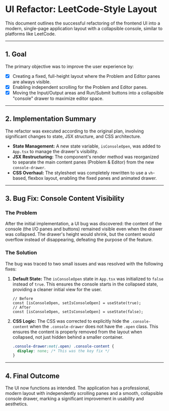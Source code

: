 # UI Refactor: LeetCode-Style Layout

This document outlines the successful refactoring of the frontend UI into a modern, single-page application layout with a collapsible console, similar to platforms like LeetCode.

---

## 1. Goal

The primary objective was to improve the user experience by:
-   [x] Creating a fixed, full-height layout where the Problem and Editor panes are always visible.
-   [x] Enabling independent scrolling for the Problem and Editor panes.
-   [x] Moving the Input/Output areas and Run/Submit buttons into a collapsible "console" drawer to maximize editor space.

---

## 2. Implementation Summary

The refactor was executed according to the original plan, involving significant changes to state, JSX structure, and CSS architecture.

-   **State Management:** A new state variable, `isConsoleOpen`, was added to `App.tsx` to manage the drawer's visibility.
-   **JSX Restructuring:** The component's render method was reorganized to separate the main content panes (Problem & Editor) from the new `console-drawer`.
-   **CSS Overhaul:** The stylesheet was completely rewritten to use a `vh`-based, flexbox layout, enabling the fixed panes and animated drawer.

---

## 3. Bug Fix: Console Content Visibility

### The Problem
After the initial implementation, a UI bug was discovered: the content of the console (the I/O panes and buttons) remained visible even when the drawer was collapsed. The drawer's height would shrink, but the content would overflow instead of disappearing, defeating the purpose of the feature.

### The Solution
The bug was traced to two small issues and was resolved with the following fixes:

1.  **Default State:** The `isConsoleOpen` state in `App.tsx` was initialized to `false` instead of `true`. This ensures the console starts in the collapsed state, providing a cleaner initial view for the user.
    ```tsx
    // Before
    const [isConsoleOpen, setIsConsoleOpen] = useState(true);
    // After
    const [isConsoleOpen, setIsConsoleOpen] = useState(false);
    ```

2.  **CSS Logic:** The CSS was corrected to explicitly hide the `.console-content` when the `.console-drawer` does not have the `.open` class. This ensures the content is properly removed from the layout when collapsed, not just hidden behind a smaller container.
    ```css
    .console-drawer:not(.open) .console-content {
      display: none; /* This was the key fix */
    }
    ```

---

## 4. Final Outcome

The UI now functions as intended. The application has a professional, modern layout with independently scrolling panes and a smooth, collapsible console drawer, marking a significant improvement in usability and aesthetics.